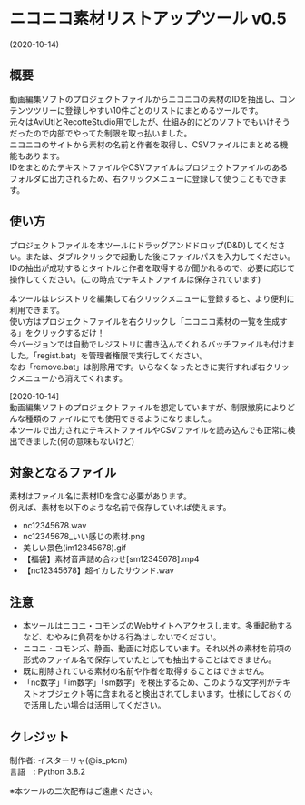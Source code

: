 
# ニコニコ素材リストアップツール v0.5
(2020-10-14)

## 概要

動画編集ソフトのプロジェクトファイルからニコニコの素材のIDを抽出し、コンテンツツリーに登録しやすい10件ごとのリストにまとめるツールです。  
元々はAviUtlとRecotteStudio用でしたが、仕組み的にどのソフトでもいけそうだったので内部でやってた制限を取っ払いました。  
ニコニコのサイトから素材の名前と作者を取得し、CSVファイルにまとめる機能もあります。  
IDをまとめたテキストファイルやCSVファイルはプロジェクトファイルのあるフォルダに出力されるため、右クリックメニューに登録して使うこともできます。

## 使い方

プロジェクトファイルを本ツールにドラッグアンドドロップ(D&D)してください。または、ダブルクリックで起動した後にファイルパスを入力してください。  
IDの抽出が成功するとタイトルと作者を取得するか聞かれるので、必要に応じて操作してください。(この時点でテキストファイルは保存されています)

本ツールはレジストリを編集して右クリックメニューに登録すると、より便利に利用できます。  
使い方はプロジェクトファイルを右クリックし「ニコニコ素材の一覧を生成する」をクリックするだけ！  
今バージョンでは自動でレジストリに書き込んでくれるバッチファイルも付けました。「regist.bat」を管理者権限で実行してください。  
なお「remove.bat」は削除用です。いらなくなったときに実行すれば右クリックメニューから消えてくれます。

[2020-10-14]  
動画編集ソフトのプロジェクトファイルを想定していますが、制限撤廃によりどんな種類のファイルにでも使用できるようになりました。  
本ツールで出力されたテキストファイルやCSVファイルを読み込んでも正常に検出できました(何の意味もないけど)

## 対象となるファイル

素材はファイル名に素材IDを含む必要があります。  
例えば、素材を以下のような名前で保存していれば使えます。

+ nc12345678.wav
+ nc12345678_いい感じの素材.png
+ 美しい景色(im12345678).gif
+ 【福袋】素材音声詰め合わせ[sm12345678].mp4
+ 【nc12345678】超イカしたサウンド.wav

## 注意

+ 本ツールはニコニ・コモンズのWebサイトへアクセスします。多重起動するなど、むやみに負荷をかける行為はしないでください。
+ ニコニ・コモンズ、静画、動画に対応しています。それ以外の素材を前項の形式のファイル名で保存していたとしても抽出することはできません。
+ 既に削除されている素材の名前や作者を取得することはできません。
+ 「nc数字」「im数字」「sm数字」を検出するため、このような文字列がテキストオブジェクト等に含まれると検出されてしまいます。仕様にしておくので活用したい場合は活用してください。

## クレジット

制作者: イスターリャ(@is_ptcm)  
言語　: Python 3.8.2

※本ツールの二次配布はご遠慮ください。
